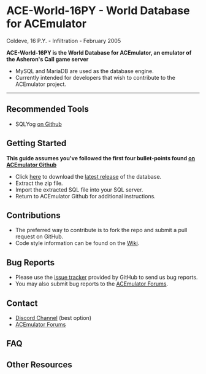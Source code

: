 # ACE-World-16PY - World Database for ACEmulator
Coldeve, 16 P.Y. - Infiltration - February 2005

**ACE-World-16PY is the World Database for ACEmulator, an emulator of the Asheron's Call game server**
 * MySQL and MariaDB are used as the database engine.
 * Currently intended for developers that wish to contribute to the ACEmulator project.
 
***
## Recommended Tools
* SQLYog [on Github](https://github.com/webyog/sqlyog-community/wiki/Downloads)

## Getting Started

**This guide assumes you've followed the first four bullet-points found [on ACEmulator Github](https://github.com/ACEmulator/ACE)**

* Click [here](https://github.com/ACEmulator/ACE-World-16PY/releases/latest) to download the [latest release](https://github.com/ACEmulator/ACE-World-16PY/releases/latest) of the database.
* Extract the zip file.
* Import the extracted SQL file into your SQL server.
* Return to ACEmulator Github for additional instructions.

## Contributions

* The preferred way to contribute is to fork the repo and submit a pull request on GitHub.
* Code style information can be found on the [Wiki](https://github.com/ACEmulator/ACE/wiki/Code-Style).

## Bug Reports

* Please use the [issue tracker](https://github.com/ACEmulator/ACE/issues) provided by GitHub to send us bug reports.
* You may also submit bug reports to the [ACEmulator Forums](http://acemulator.org/forums).

## Contact

- [Discord Channel](https://discord.gg/mVtGhSv) (best option)
- [ACEmulator Forums](http://acemulator.org/forums)

## FAQ


## Other Resources
